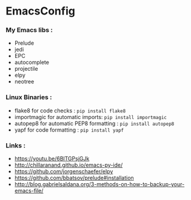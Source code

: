 # EmacsConfig
### My Emacs libs :
* Prelude 
* jedi 
* EPC
* autocomplete 
* projectile
* elpy
* neotree

### Linux Binaries :
* flake8 for code checks :                      `pip install flake8`
* importmagic for automatic imports:            `pip install importmagic`
* autopep8 for automatic PEP8 formatting :      `pip install autopep8`
* yapf for code formatting :                    `pip install yapf`


### Links :
* https://youtu.be/6BlTGPsjGJk
* http://chillaranand.github.io/emacs-py-ide/
* https://github.com/jorgenschaefer/elpy
* https://github.com/bbatsov/prelude#installation
* http://blog.gabrielsaldana.org/3-methods-on-how-to-backup-your-emacs-file/

